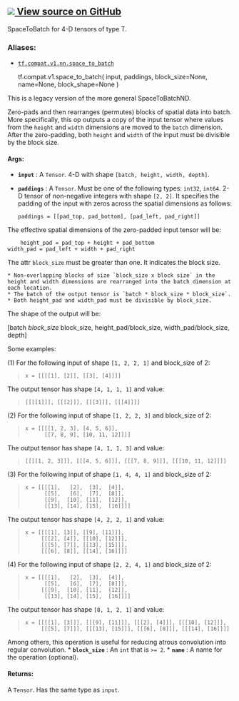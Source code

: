 [ ![](https://tensorflow.google.cn/images/GitHub-Mark-32px.png) View source on
GitHub
](https://github.com/tensorflow/tensorflow/blob/r2.0/tensorflow/python/ops/array_ops.py#L3216-L3229)  
---  
  
SpaceToBatch for 4-D tensors of type T.

### Aliases:

  * [`tf.compat.v1.nn.space_to_batch`](/api_docs/python/tf/compat/v1/space_to_batch)

    
    
    tf.compat.v1.space_to_batch(
        input,
        paddings,
        block_size=None,
        name=None,
        block_shape=None
    )
    

This is a legacy version of the more general SpaceToBatchND.

Zero-pads and then rearranges (permutes) blocks of spatial data into batch.
More specifically, this op outputs a copy of the input tensor where values
from the `height` and `width` dimensions are moved to the `batch` dimension.
After the zero-padding, both `height` and `width` of the input must be
divisible by the block size.

#### Args:

  * **`input`** : A `Tensor`. 4-D with shape `[batch, height, width, depth]`.
  * **`paddings`** : A `Tensor`. Must be one of the following types: `int32`, `int64`. 2-D tensor of non-negative integers with shape `[2, 2]`. It specifies the padding of the input with zeros across the spatial dimensions as follows:
    
        paddings = [[pad_top, pad_bottom], [pad_left, pad_right]]
    

The effective spatial dimensions of the zero-padded input tensor will be:

    
        height_pad = pad_top + height + pad_bottom
    width_pad = pad_left + width + pad_right
    

The attr `block_size` must be greater than one. It indicates the block size.

    * Non-overlapping blocks of size `block_size x block size` in the height and width dimensions are rearranged into the batch dimension at each location.
    * The batch of the output tensor is `batch * block_size * block_size`.
    * Both height_pad and width_pad must be divisible by block_size.

The shape of the output will be:

[batch _block_size_ block_size, height_pad/block_size, width_pad/block_size,
depth]

Some examples:

(1) For the following input of shape `[1, 2, 2, 1]` and block_size of 2:

>
>     x = [[[[1], [2]], [[3], [4]]]]
>  

The output tensor has shape `[4, 1, 1, 1]` and value:

>
>     [[[[1]]], [[[2]]], [[[3]]], [[[4]]]]
>  

(2) For the following input of shape `[1, 2, 2, 3]` and block_size of 2:

>
>     x = [[[[1, 2, 3], [4, 5, 6]],
>           [[7, 8, 9], [10, 11, 12]]]]
>  

The output tensor has shape `[4, 1, 1, 3]` and value:

>
>     [[[[1, 2, 3]]], [[[4, 5, 6]]], [[[7, 8, 9]]], [[[10, 11, 12]]]]
>  

(3) For the following input of shape `[1, 4, 4, 1]` and block_size of 2:

>
>     x = [[[[1],   [2],  [3],  [4]],
>           [[5],   [6],  [7],  [8]],
>           [[9],  [10], [11],  [12]],
>           [[13], [14], [15],  [16]]]]
>  

The output tensor has shape `[4, 2, 2, 1]` and value:

>
>     x = [[[[1], [3]], [[9], [11]]],
>          [[[2], [4]], [[10], [12]]],
>          [[[5], [7]], [[13], [15]]],
>          [[[6], [8]], [[14], [16]]]]
>  

(4) For the following input of shape `[2, 2, 4, 1]` and block_size of 2:

>
>     x = [[[[1],   [2],  [3],  [4]],
>           [[5],   [6],  [7],  [8]]],
>          [[[9],  [10], [11],  [12]],
>           [[13], [14], [15],  [16]]]]
>  

The output tensor has shape `[8, 1, 2, 1]` and value:

>
>     x = [[[[1], [3]]], [[[9], [11]]], [[[2], [4]]], [[[10], [12]]],
>          [[[5], [7]]], [[[13], [15]]], [[[6], [8]]], [[[14], [16]]]]
>  

Among others, this operation is useful for reducing atrous convolution into
regular convolution. * **`block_size`** : An `int` that is `>= 2`. *
**`name`** : A name for the operation (optional).

#### Returns:

A `Tensor`. Has the same type as `input`.

